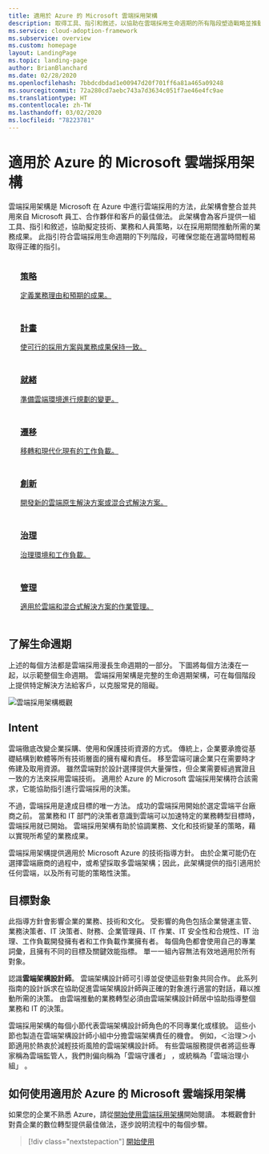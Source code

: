 ```yaml
---
title: 適用於 Azure 的 Microsoft 雲端採用架構
description: 取得工具、指引和敘述，以協助在雲端採用生命週期的所有階段塑造戰略並推動所需的業務成果。
ms.service: cloud-adoption-framework
ms.subservice: overview
ms.custom: homepage
layout: LandingPage
ms.topic: landing-page
author: BrianBlanchard
ms.date: 02/28/2020
ms.openlocfilehash: 7bbdcdbdad1e00947d20f701ff6a81a465a09248
ms.sourcegitcommit: 72a280cd7aebc743a7d3634c051f7ae46e4fc9ae
ms.translationtype: HT
ms.contentlocale: zh-TW
ms.lasthandoff: 03/02/2020
ms.locfileid: "78223781"
---
```

# <a name="microsoft-cloud-adoption-framework-for-azure"></a>適用於 Azure 的 Microsoft 雲端採用架構

雲端採用架構是 Microsoft 在 Azure 中進行雲端採用的方法，此架構會整合並共用來自 Microsoft 員工、合作夥伴和客戶的最佳做法。 此架構會為客戶提供一組工具、指引和敘述，協助擬定技術、業務和人員策略，以在採用期間推動所需的業務成果。 此指引符合雲端採用生命週期的下列階段，可確保您能在適當時間輕易取得正確的指引。

<!-- markdownlint-disable MD033 -->

<ul class="panelContent cardsF">
    <li style="display: flex; flex-direction: column;">
        <a href="./strategy/index.md">
            <div class="cardSize">
                <div class="cardPadding" style="padding-bottom:10px;">
                    <div class="card" style="padding-bottom:10px;">
                        <div class="cardImageOuter">
                            <div class="cardImage">
                                <img alt="" src="./_images/caf-strategy.png" data-linktype="external">
                            </div>
                        </div>
                        <div class="cardText" style="padding-left:0px;">
                            <h3>策略</h3>
定義業務理由和預期的成果。
                        </div>
                    </div>
                </div>
            </div>
        </a>
    </li>
    <li style="display: flex; flex-direction: column;">
        <a href="./plan/index.md">
            <div class="cardSize">
                <div class="cardPadding" style="padding-bottom:10px;">
                    <div class="card" style="padding-bottom:10px;">
                        <div class="cardImageOuter">
                            <div class="cardImage">
                                <img alt="" src="./_images/caf-plan.png" data-linktype="external">
                            </div>
                        </div>
                        <div class="cardText" style="padding-left:0px;">
                            <h3>計畫</h3>
使可行的採用方案與業務成果保持一致。
                        </div>
                    </div>
                </div>
            </div>
        </a>
    </li>
    <li style="display: flex; flex-direction: column;">
        <a href="./ready/index.md">
            <div class="cardSize">
                <div class="cardPadding" style="padding-bottom:10px;">
                    <div class="card" style="padding-bottom:10px;">
                        <div class="cardImageOuter">
                            <div class="cardImage">
                                <img alt="" src="./_images/caf-ready.png" data-linktype="external">
                            </div>
                        </div>
                        <div class="cardText" style="padding-left:0px;">
                            <h3>就緒</h3>
準備雲端環境進行規劃的變更。
                        </div>
                    </div>
                </div>
            </div>
        </a>
    </li>
    <li style="display: flex; flex-direction: column;">
        <a href="./migrate/index.md">
            <div class="cardSize">
                <div class="cardPadding" style="padding-bottom:10px;">
                    <div class="card" style="padding-bottom:10px;">
                        <div class="cardImageOuter">
                            <div class="cardImage">
                                <img alt="" src="./_images/caf-migrate.png" data-linktype="external">
                            </div>
                        </div>
                        <div class="cardText" style="padding-left:0px;">
                            <h3>遷移</h3>
移轉和現代化現有的工作負載。
                        </div>
                    </div>
                </div>
            </div>
        </a>
    </li>
    <li style="display: flex; flex-direction: column;">
        <a href="./innovate/index.md">
            <div class="cardSize">
                <div class="cardPadding" style="padding-bottom:10px;">
                    <div class="card" style="padding-bottom:10px;">
                        <div class="cardImageOuter">
                            <div class="cardImage">
                                <img alt="" src="./_images/caf-adopt.png" data-linktype="external">
                            </div>
                        </div>
                        <div class="cardText" style="padding-left:0px;">
                            <h3>創新</h3>
開發新的雲端原生解決方案或混合式解決方案。
                        </div>
                    </div>
                </div>
            </div>
        </a>
    </li>
    <li style="display: flex; flex-direction: column;">
        <a href="./govern/index.md">
            <div class="cardSize">
                <div class="cardPadding" style="padding-bottom:10px;">
                    <div class="card" style="padding-bottom:10px;">
                        <div class="cardImageOuter">
                            <div class="cardImage">
                                <img alt="" src="./_images/caf-govern.png" data-linktype="external">
                            </div>
                        </div>
                        <div class="cardText" style="padding-left:0px;">
                            <h3>治理</h3>
治理環境和工作負載。
                        </div>
                    </div>
                </div>
            </div>
        </a>
    </li>
    <li style="display: flex; flex-direction: column;">
        <a href="./manage/index.md">
            <div class="cardSize">
                <div class="cardPadding" style="padding-bottom:10px;">
                    <div class="card" style="padding-bottom:10px;">
                        <div class="cardImageOuter">
                            <div class="cardImage">
                                <img alt="" src="./_images/caf-manage.png" data-linktype="external">
                            </div>
                        </div>
                        <div class="cardText" style="padding-left:0px;">
                            <h3>管理</h3>
適用於雲端和混合式解決方案的作業管理。
                        </div>
                    </div>
                </div>
            </div>
        </a>
    </li>
</ul>

## <a name="understand-the-lifecycle"></a>了解生命週期

上述的每個方法都是雲端採用漫長生命週期的一部分。 下圖將每個方法湊在一起，以示範整個生命週期。 雲端採用架構是完整的生命週期架構，可在每個階段上提供特定解決方法給客戶，以克服常見的阻礙。

![雲端採用架構概觀](./_images/caf-overview.png)

## <a name="intent"></a>Intent

雲端徹底改變企業採購、使用和保護技術資源的方式。 傳統上，企業要承擔從基礎結構到軟體等所有技術層面的擁有權和責任。 移至雲端可讓企業只在需要時才佈建及取用資源。 雖然雲端對於設計選擇提供大量彈性，但企業需要經過實證且一致的方法來採用雲端技術。 適用於 Azure 的 Microsoft 雲端採用架構符合該需求，它能協助指引進行雲端採用的決策。

不過，雲端採用是達成目標的唯一方法。 成功的雲端採用開始於選定雲端平台廠商之前。 當業務和 IT 部門的決策者意識到雲端可以加速特定的業務轉型目標時，雲端採用就已開始。 雲端採用架構有助於協調業務、文化和技術變革的策略，藉以實現所希望的業務成果。

雲端採用架構提供適用於 Microsoft Azure 的技術指導方針。 由於企業可能仍在選擇雲端廠商的過程中，或希望採取多雲端架構；因此，此架構提供的指引適用於任何雲端，以及所有可能的策略性決策。

## <a name="intended-audience"></a>目標對象

此指導方針會影響企業的業務、技術和文化。 受影響的角色包括企業營運主管、業務決策者、IT 決策者、財務、企業管理員、IT 作業、IT 安全性和合規性、IT 治理、工作負載開發擁有者和工作負載作業擁有者。 每個角色都會使用自己的專業詞彙，且擁有不同的目標及關鍵效能指標。 單一一組內容無法有效地適用於所有對象。

認識**雲端架構設計師**。 雲端架構設計師可引導並促使這些對象共同合作。 此系列指南的設計訴求在協助促進雲端架構設計師與正確的對象進行適當的對話，藉以推動所需的決策。 由雲端推動的業務轉型必須由雲端架構設計師居中協助指導整個業務和 IT 的決策。

雲端採用架構的每個小節代表雲端架構設計師角色的不同專業化或樣貌。 這些小節也製造在雲端架構設計師小組中分擔雲端架構責任的機會。 例如，＜治理＞小節適用於熱衷於減輕技術風險的雲端架構設計師。 有些雲端服務提供者將這些專家稱為雲端監管人，我們則偏向稱為「雲端守護者」  ，或統稱為「雲端治理小組」  。

## <a name="how-to-use-the-microsoft-cloud-adoption-framework-for-azure"></a>如何使用適用於 Azure 的 Microsoft 雲端採用架構

如果您的企業不熟悉 Azure，請從[開始使用雲端採用架構](./getting-started/migrate.md)開始閱讀。 本概觀會針對貴企業的數位轉型提供最佳做法，逐步說明流程中的每個步驟。

> [!div class="nextstepaction"]
> [開始使用](./getting-started/migrate.md)

